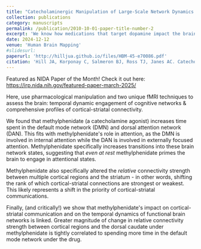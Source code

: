 ```yaml
---
title: "Catecholaminergic Manipulation of Large-Scale Network Dynamics is Tied to Reconfiguration of Corticostriatal Connectivity"
collection: publications
category: manuscripts
permalink: /publication/2010-10-01-paper-title-number-2
excerpt: 'We know how medications that target dopamine impact the brain, right? We use innovative neuroimaging methods to address this question from a novel perspective.'
date: 2024-12-12
venue: 'Human Brain Mapping'
#slidesurl:
paperurl: 'http://hilljua.github.io/files/HBM-45-e70086.pdf'
citation: 'Hill JA, Korponay C, Salmeron BJ, Ross TJ, Janes AC. Catecholaminergic Modulation of Large-Scale Network Dynamics Is Tied to the Reconfiguration of Corticostriatal Connectivity. Hum Brain Mapp. 2024 Dec 1;45(17):e70086. doi: 10.1002/hbm.70086. PMID: 39665506; PMCID: PMC11635694.'
---
```


Featured as NIDA Paper of the Month! Check it out here: https://irp.nida.nih.gov/featured-paper-march-2025/

Here, use pharmacological manipulation and two unique fMRI techniques to assess the brain: temporal dynamic engagement of cognitive networks & comprehensive profiles of cortical-striatal connectivity. 

We found that methylphenidate (a catecholamine agonist) increases time spent in the default mode network (DMN) and dorsal attention network (DAN). This fits with methylphenidate's role in attention, as the DMN is involved in internal attention while the DAN is involved in externally focused attention. Methylphenidate specifically increases transitions into these brain network states, suggesting that *even at rest* methylphenidate primes the brain to engage in attentional states. 

Methylphenidate also specifically altered the *relative* connectivity strength between multiple cortical regions and the striatum - in other words, shifting the rank of which cortical-striatal connections are strongest or weakest. This likely represents a shift in the priority of cortical-striatal communications. 

Finally, (and critically!) we show that methylphenidate's impact on cortical-striatal communication and on the temporal dynamics of functional brain networks is linked. Greater magnitude of change in relative connectivity strength between cortical regions and the dorsal caudate under methylphenidate is tightly correlated to spending more time in the default mode network under the drug. 
